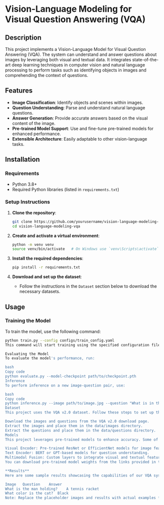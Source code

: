 # Vision-Language Modeling for Visual Question Answering (VQA)

## Description
This project implements a Vision-Language Model for Visual Question Answering (VQA). The system can understand and answer questions about images by leveraging both visual and textual data. It integrates state-of-the-art deep learning techniques in computer vision and natural language processing to perform tasks such as identifying objects in images and comprehending the context of questions.

## Features
- **Image Classification**: Identify objects and scenes within images.
- **Question Understanding**: Parse and understand natural language questions.
- **Answer Generation**: Provide accurate answers based on the visual content of the image.
- **Pre-trained Model Support**: Use and fine-tune pre-trained models for enhanced performance.
- **Extensible Architecture**: Easily adaptable to other vision-language tasks.

## Installation

### Requirements
- Python 3.8+
- Required Python libraries (listed in `requirements.txt`)

### Setup Instructions

1. **Clone the repository**:
    ```bash
    git clone https://github.com/yourusername/vision-language-modeling-vqa.git
    cd vision-language-modeling-vqa
    ```

2. **Create and activate a virtual environment**:
    ```bash
    python -m venv venv
    source venv/bin/activate   # On Windows use `venv\Scripts\activate`
    ```

3. **Install the required dependencies**:
    ```bash
    pip install -r requirements.txt
    ```

4. **Download and set up the dataset**:
    - Follow the instructions in the `Dataset` section below to download the necessary datasets.

## Usage

### Training the Model
To train the model, use the following command:
```bash
python train.py --config configs/train_config.yaml
This command will start training using the specified configuration file.

Evaluating the Model
To evaluate the model's performance, run:

bash
Copy code
python evaluate.py --model-checkpoint path/to/checkpoint.pth
Inference
To perform inference on a new image-question pair, use:

bash
Copy code
python inference.py --image path/to/image.jpg --question "What is in the image?"
Dataset
This project uses the VQA v2.0 dataset. Follow these steps to set up the dataset:

Download the images and questions from the VQA v2.0 download page.
Extract the images and place them in the data/images directory.
Extract the questions and place them in the data/questions directory.
Models
This project leverages pre-trained models to enhance accuracy. Some of the models used include:

Visual Encoder: Pre-trained ResNet or EfficientNet models for image feature extraction.
Text Encoder: BERT or GPT-based models for question understanding.
Multimodal Fusion: Custom layers to integrate visual and textual features.
You can download pre-trained model weights from the links provided in the models/ directory.

**Results**
Here are some sample results showcasing the capabilities of our VQA system:

Image	Question	Answer
What is the man holding?	A tennis racket
What color is the cat?	Black
Note: Replace the placeholder images and results with actual examples from your project.
